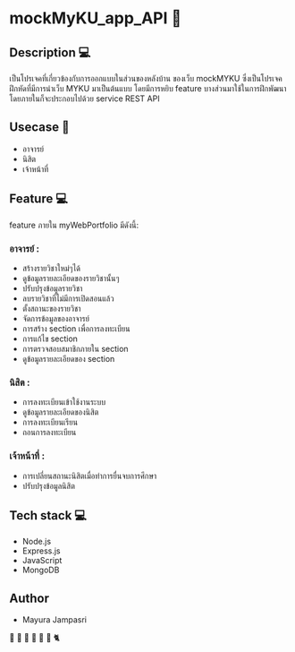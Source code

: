 # mockMyKU_app_API :green_book:

## Description  :computer:
เป็นโปรเจคที่เกี่ยวข้องกับการออกแบบในส่วนของหลังบ้าน ของเว็บ mockMYKU ซึ่งเป็นโปรเจคฝึกหัดที่มีการนำเว็บ MYKU มาเป็นต้นแบบ โดยมีการหยิบ feature บางส่วนมาใช้ในการฝึกพัฒนา โดยภายในก็จะประกอบไปด้วย service REST API 
## Usecase :information_desk_person:

- อาจารย์ 
- นิสิต
- เจ้าหน้าที่
## Feature :computer:

feature ภายใน myWebPortfolio มีดังนี้:
 ### อาจารย์ : 
  - สร้างรายวิชาใหม่ๆได้
  - ดูข้อมูลรายละเอียดของรายวิชานั้นๆ
  - ปรับปรุงข้อมูลรายวิชา
  - ลบรายวิชาที่ไม่มีการเปิดสอนแล้ว
  - ตั้งสถานะของรายวิชา
  - จัดการข้อมูลของอาจารย์
  - การสร้าง section เพื่อการลงทะเบียน
  - การแก้ไข section
  - การตรวจสอบสมาชิกภายใน section
  - ดูข้อมูลรายละเอียดของ section

 ### นิสิต : 
 - การลงทะเบียนเข้าใช้งานระบบ
 - ดูข้อมูลรายละเอียดของนิสิต
 - การลงทะเบียนเรียน
 - ถอนการลงทะเบียน

### เจ้าหน้าที่ :
  - การเปลี่ยนสถานะนิสิตเมื่อทำการยื่นจบการศึกษา
  - ปรับปรุงข้อมูลนิสิต
     
## Tech stack :computer:
- Node.js
- Express.js
- JavaScript
- MongoDB

## Author
- Mayura Jampasri  

:whale2: :ram: :dolphin: :cow2: :camel: :sheep: :cat2:
